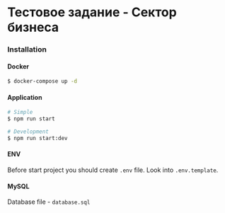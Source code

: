 # Тестовое задание - Сектор бизнеса

### Installation

#### Docker 

```bash
$ docker-compose up -d
```

#### Application

```bash
# Simple
$ npm run start

# Development
$ npm run start:dev
```

#### ENV

Before start project you should create `.env` file. Look into `.env.template`.

#### MySQL 

Database file - `database.sql`
